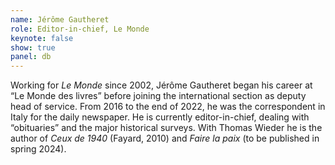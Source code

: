 ```yaml
---
name: Jérôme Gautheret
role: Editor-in-chief, Le Monde
keynote: false
show: true
panel: db
---
```


Working for _Le Monde_ since 2002, Jérôme Gautheret began his career at “Le Monde des livres” before joining the international section as deputy head of service. From 2016 to the end of 2022, he was the correspondent in Italy for the daily newspaper. He is currently editor-in-chief, dealing with “obituaries” and the major historical surveys. With Thomas Wieder he is the author of _Ceux de 1940_ (Fayard, 2010) and _Faire la paix_ (to be published in spring 2024).
